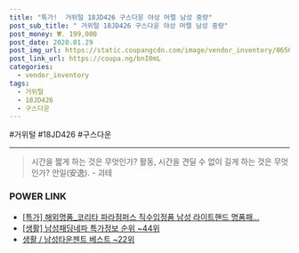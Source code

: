 ```yaml
--- 
title: "특가!  거위털 18JD426 구스다운 야상 머렐 남성 중량" 
post_sub_title: " 거위털 18JD426 구스다운 야상 머렐 남성 중량" 
post_money: ₩. 199,000 
post_date: 2020.01.29 
post_img_url: https://static.coupangcdn.com/image/vendor_inventory/0656/aa2ebc288516f534654a5a2c6378aa00bad18239d12b9a375c54f123a059.jpg 
post_link_url: https://coupa.ng/bnI0mL 
categories: 
  - vendor_inventory 
tags: 
  - 거위털 
  - 18JD426 
  - 구스다운 
--- 
```

  #거위털 #18JD426 #구스다운 
<hr> 

> 시간을 짧게 하는 것은 무엇인가? 활동, 시간을 견딜 수 없이 길게 하는 것은 무엇인가? 안일(安逸). - 괴테 


### POWER LINK

* <a href="https://blog.naver.com/an0733/221788819383" target="_blank">[특가] 해외명품_코리타 파라점퍼스 직수입정품 남성 라이트핸드 명품패...</a>
* <a href="https://blog.naver.com/sakai111/221776117520" target="_blank"> [생활] 남성패딩네파 특가정보 순위 ~44위</a>
* <a href="https://blog.naver.com/santokki14/221785373868" target="_blank">생활 / 남성타운젠트 베스트 ~22위</a>
